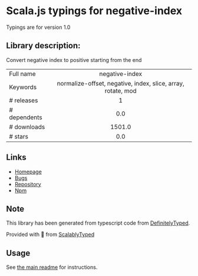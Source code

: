 
# Scala.js typings for negative-index

Typings are for version 1.0

## Library description:
Convert negative index to positive starting from the end

|                    |                 |
| ------------------ | :-------------: |
| Full name          | negative-index |
| Keywords           | normalize-offset, negative, index, slice, array, rotate, mod |
| # releases         | 1 |
| # dependents       | 0.0 |
| # downloads        | 1501.0 |
| # stars            | 0.0 |

## Links
- [Homepage](https://github.com/dy/negative-index#readme)
- [Bugs](https://github.com/dy/negative-index/issues)
- [Repository](https://github.com/dy/negative-index)
- [Npm](https://www.npmjs.com/package/negative-index)
    


## Note
This library has been generated from typescript code from [DefinitelyTyped](https://definitelytyped.org).

Provided with :purple_heart: from [ScalablyTyped](https://github.com/oyvindberg/ScalablyTyped)

## Usage
See [the main readme](../../readme.md) for instructions.


